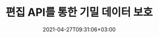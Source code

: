---
############################# Static ############################
layout: "product"
date: 2021-04-27T09:31:06+03:00
draft: false

product: "Redaction"
product_tag: "redaction"
platform: ".NET"
platform_tag: "net"

############################# Head ############################
head_title: "C# .NET 편집 API | PDF Word Excel 이미지에서 비공개 텍스트 숨기기"
head_description: ".NET 에 대한 문서 편집 API.PDF, Microsoft Word, Excel, 프레젠테이션 및 래스터 이미지에서 민감한 콘텐츠를 수정하거나 숨기거나 제거할 수 있습니다."

############################# Header ############################
title: "편집 API를 통한 기밀 데이터 보호"
description: ".NET API를 사용하여 문서, 워크시트, 프레젠테이션, PDF 및 래스터 이미지 파일에서 민감한 콘텐츠 및 메타데이터를 편집, 숨기거나 제거할 수 있습니다."
button:
    enable: true

############################# SubMenu ############################
submenu:
    enable: true
    
    left:
        img_alt: "GroupDocs.Redaction for .NET"
        image: "https://www.groupdocs.cloud/templates/groupdocs/images/product-logos/groupdocs-redaction-net.png"
        product: "GroupDocs.Redaction"
        platform: ".NET"

    middle:
        button:
            # button loop
            - link: "#overview"
              text: "개요"

            # button loop
            - link: "#features"
              text: "특징"

            # button loop
            - link: "#support"
              text: "서포트"

            # button loop
            - link: "https://products.groupdocs.app/redaction"
              text: "라이브 데모"

            # button loop
            - link: "https://purchase.groupdocs.com/pricing/redaction/net"
              text: "가격 책정"

    right:
        link_download: "https://downloads.groupdocs.com/redaction"
        link_learn: "https://docs.groupdocs.com/redaction/net/"
        link_buy: "https://purchase.groupdocs.com"

############################# Overview ############################
overview:
    enable: true
    content: |
      GroupDocs.Redaction for .NET 는 Microsoft Word, Excel, PowerPoint 및 PDF 과 같은 다양한 파일 형식에서 민감하고 기밀화된 데이터를 지우는 데 도움이 되는 API 라이브러리입니다.Redaction API의 단일 형식 독립 인터페이스는 텍스트 편집, 메타데이터 편집, 주석 수정 및 표 형식 문서 편집과 같은 다양한 유형의 삭제를 지원합니다. GroupDocs.Redaction for .NET API를 사용하면 암호로 보호된 파일을 수정할 수도 있습니다.문서를 원래 형식으로 저장하고 원본 페이지의 래스터 이미지가 포함된 정리된 PDF 문서를 만들 수 있습니다.
    tabs:
      enable: true
      
      ## TAB ONE ##
      tab_one:
        description: |
          다음은 .NET 에 대한 GroupDocs.Redaction 에 대한 개요입니다.
      
        right:
          enable: true
          icon: "fab fa-html5"
          title: "개요"
          content: |
            * 텍스트 수정
            * 메타데이터 수정
            * 주석 수정
            * 표 형식 문서 수정
            * 보호된 파일 수정
            * 사용자 지정
      
      ## TAB TWO ##
      tab_two:
        description: |
          GroupDocs.Redaction for .NET 는 다음과 같은 [문서 파일 형식](https://docs.groupdocs.com/redaction//supported-document-formats/net) 을 지원합니다.

        right:
          enable: true
          table:
            # table loop
            - title: "텍스트, 메타데이터 및 댓글 수정"
              content: |
                * **Word**: DOC, DOCX, DOT, ODT, DOTX, DOCM, DOTM, RTF
                * **Excel**: XLS, XLSX, XLT, XLTX, XLSM, XLTM, CSV
                * **PowerPoint**: PPT, PPTX, PPS, PPSX, POTX, PPTM, PPSM, POTM
                * **고정 레이아웃**: PDF
                * **래스터 이미지**: JPG, BMP, PNG, GIF, TIFF

      ## TAB THREE ##
      tab_three:
        description: |
          GroupDocs.Redaction for .NET 는 다음 운영 체제, 프레임워크 및 패키지 관리자를 지원합니다.
        
        left:
          enable: true
          table:
            # table loop
            - icon: "fab fa-windows"
              title: "운영 체제"
              content: |
                * Windows Desktop
                * Windows Server
                * Windows Azure
                * Linux

            # table loop
            - icon: "fas fa-code"
              title: "지원되는 프레임워크"
              content: |
                * .NET Framework 2.0 이상
                * .NET Standard 2.0
                * .NET Core 2.0

        right:
          enable: true
          table:
            # table loop
            - icon: "빠른 팩스 박스"
              title: "패키지 매니저"
              content: |
                * NuGet

            # table loop
            - icon: "빠른 팬 도구"
              title: "개발 환경"
              content: |
                * Microsoft Visual Studio
                * Xamarin.Android
                * Xamarin.IOS
                * Xamarin.Mac
                * MonoDevelop

############################# Features ############################
features:
    enable: true
    title: ".NET 개의 특징에 대해 GroupDocs.Redaction"

    feature:
      # feature loop
      - icon: "fas fa-copy"
        content: "정확한 구문 교정을 위한 대소문자 구분 검색 수행"

      # feature loop
      - icon: "fas fa-eye"
        content: "색상 상자를 사용하여 문자열을 바꾸는 대신 편집된 텍스트를 숨깁니다."

      # feature loop
      - icon: "fas fa-bolt"
        content: "정규 표현식 검색을 사용하여 모든 텍스트를 찾아 삭제합니다."
      
      # feature loop
      - icon: "fas fa-file-powerpoint"
        content: "문서의 분류된 메타데이터 정보 전체 또는 임의 조합을 필터링합니다."

      # feature loop
      - icon: "fas fa-code"
        content: "특정 문서의 전체 메타데이터 정보를 빠르게 지울 수 있습니다."

      # feature loop
      - icon: "fas fa-cloud"
        content: "교정 범위를 Excel 의 특정 워크시트 및/또는 열로 설정"

      # feature loop
      - icon: "fas fa-remove-format"
        content: "문서에서 전체 또는 특정 주석 및 기타 주석을 제거합니다."

      # feature loop
      - icon: "fas fa-comment-slash"
        content: "주석 텍스트에서 민감한 데이터 검색 및 제거"

      # feature loop
      - icon: "fas fa-location-arrow"
        content: "자신만의 형식 및 편집으로 작업할 수 있는 능력"

      # feature loop
      - icon: "fas fa-border-all"
        content: "래스터 이미지 형식 및 이미지 영역 교정 지원"

      # feature loop
      - icon: "fas fa-wrench"
        content: "XML 파일에 일련의 수정 규칙 (정책) 지정"

      # feature loop
      - icon: "fas fa-columns"
        content: "PDF 로 변환하는 동안 페이지 범위 및 PDF 규정 준수 수준 지정"

      # feature loop
      - icon: "fas fa-file-word"
        content: "이미지 파일에서 EXIF 개의 메타데이터 편집 또는 삭제"

      # feature loop
      - icon: "fas fa-envelope"
        content: "PDF, Word 및 프레젠테이션 문서 내에 포함된 이미지 수정"

      # feature loop
      - icon: "fas fa-print"
        content: "수정 정책을 XML 파일로 저장"

    more_feature:
      # more_feature_loop
      - title: "기밀 데이터를 쉽고 제어하여 수정"
        content: |
          GroupDocs.Redaction for .NET API를 사용하면 지원되는 문서에서 중요한 기밀 정보를 숨기거나 지우는 방법을 완벽하게 제어할 수 있습니다.Redaction API를 사용하는 것은 매우 간단하고 간단합니다.  

          다음 예제에서는 지원되는 문서를 로드하여 “2자리, 공백 또는 없음, 2자리, 다시 공백 6자리” (예: 12 34 567890) 와 일치하는 텍스트를 모두 삭제하고 C# 를 사용하는 파란색 상자와 일치시킵니다.이 작업이 완료되면 “편집됨”이라는 접미사를 추가하여 이름을 변경하여 문서를 원래 형식으로 저장합니다.

          ```cs
          // 리액터 클래스의 인스턴스 생성
          using (Redactor redactor = new Redactor("sample.docx"))
          {
            // 수정 적용
            redactor.Apply(new RegexRedaction("\\d{2}\\s*\\d{2}[^\\d]*\\d{6}", new ReplacementOptions(System.Drawing.Color.Blue)));
            redactor.Save();
          }
          ```

############################# Support ############################
support:
    enable: true

############################# Solutions ############################
solutions:
    enable: true
    title: "GroupDocs.Redaction 는 널리 사용되는 다른 개발 환경을 위한 문서 보기 API를 제공합니다."

    solution:
        # solution loop
        - img_alt: "GroupDocs.Redaction for Java"
          image: "/border/groupdocs-redaction-java.svg"
          product: "GroupDocs.Redaction"
          platform: "Java"
          link: "/redaction/java/"

        # solution loop
        - img_alt: "GroupDocs.Redaction for Python via .NET"
          image: "/border/groupdocs-redaction-python-net.svg"
          product: "GroupDocs.Redaction"
          platform: "Python via .NET"
          link: "/redaction/python-net/"

############################# Back to top ###############################
back_to_top:
  enable: true
---